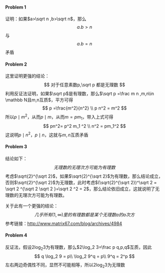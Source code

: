 #### Problem 1

证明：如果$a>\sqrt n ,b>\sqrt n$，那么
$$
a.b > n
$$
与
$$
a.b = n
$$
矛盾



#### Problem 2

这里证明更强的结论：
$$
对于任意素数p,\sqrt p 都是无理数
$$
利用反证法证明，如果$\sqrt p$是有理数，那么$\sqrt p  =\frac m n ,m,n\in \mathbb N且m,n互质$，平方可得
$$
p =\frac{m^2}{n^2} \\ 
p n^2 = m^2
$$
所以$p\mid m^2$，从而$p\mid m$，从而$m=pm_1$，带入上式可得
$$
pn^2= p^2 m_1 ^2 \\
n^2 = pm_1^2
$$
这说明$p\mid n^2$，$p\mid n$，这就与$m,n$互质矛盾



#### Problem 3

结论如下：
$$
无理数的无理次方可能为有理数
$$
考虑$\sqrt{2}^{\sqrt 2}$，如果$\sqrt{2}^{\sqrt 2}$为有理数，那么结论成立，否则$\sqrt{2}^{\sqrt 2}$为无理数，此时考虑$(\sqrt{2}^{\sqrt 2})^\sqrt 2  = \sqrt 2 ^{\sqrt 2 \sqrt 2 }=\sqrt 2 ^2 = 2$，那么结论依旧成立，这就说明了无理数的无理次方可能为有理数。

关于此有一个更强的结论：
$$
几乎所有 (1, ∞) 里的有理数都是某个无理数 a 的 a 次方
$$
参考链接：http://www.matrix67.com/blog/archives/4984



#### Problem 4

反证法，假设$2\log_2 3$为有理数，那么$2\log_2 3=\frac p q,p,q$互质，因此
$$
q \log_2 9 = p\\
 \log_2 9^q = p\\
 9^q = 2^p
$$
左右两边奇偶性不同，显然不可能相等，所以$2\log_2 3$为无理数

